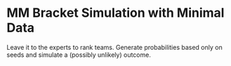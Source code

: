 # MM Bracket Simulation with Minimal Data
Leave it to the experts to rank teams. Generate probabilities based only on seeds and simulate a (possibly unlikely) outcome. 
